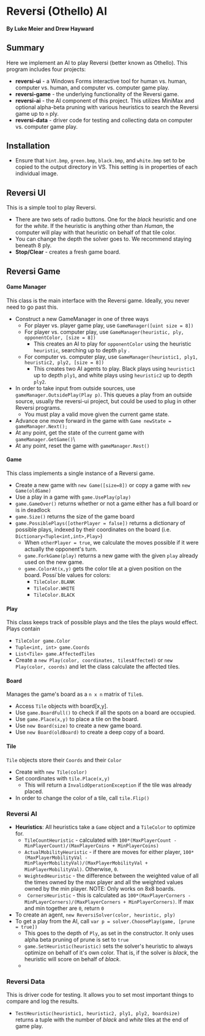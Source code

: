 

# Reversi (Othello) AI
#### By Luke Meier and Drew Hayward

## Summary
Here we implement an AI to play Reversi (better known as Othello).
This program includes four projects:
* **reversi-ui** - a Windows Forms interactive tool for human vs. human, computer vs. human, and computer vs. computer game play.  
* **reversi-game** - the underlying functionality of the Reversi game.  
* **reversi-ai** - the AI component of this project.  This utilizes MiniMax and optional alpha-beta pruning with various heuristics to search the Reversi game up to `n` ply.  
* **reversi-data** - driver code for testing and collecting data on computer vs. computer game play.  

## Installation
* Ensure that `hint.bmp`, `green.bmp`, `black.bmp`, and `white.bmp` set to be copied to the output directory in VS. This setting is in properties of each individual image.  

## Reversi UI

This is a simple tool to play Reversi.  
* There are two sets of radio buttons.  One for the *black* heuristic and one for the *white*.  If the heuristic is anything other than *Human*, the computer will play with that heuristic on behalf of that tile color.  
* You can change the depth the solver goes to.  We recommend staying beneath 8 ply.  
* **Stop/Clear** - creates a fresh game board.  

## Reversi Game
#### Game Manager
This class is the main interface with the Reversi game.  Ideally, you never need to go past this.
* Construct a new GameManager in one of three ways
	* For player vs. player game play, use `GameManager([uint size = 8])`
	* For player vs. computer play, use `GameManager(heuristic, ply, opponentColor, [size = 8])`
		* This creates an AI to play for `opponentColor` using the heuristic `heuristic`, searching up to depth `ply`	.
	* For computer vs. computer play, use `GameManager(heuristic1, ply1, heuristic2, ply2, [size = 8])`
		* This creates two AI agents to play.  Black plays using `heuristic1` up to depth `ply1`, and white plays using `heuristic2` up to depth `ply2`.
* In order to take input from outside sources, use `gameManager.OutsidePlay(Play p)`.  This queues a play from an outside source, usually the reversi-ui project, but could be used to plug in other Reversi programs.  
	* You must play a valid move given the current game state.
* Advance one move forward in the game with `Game newState = gameManager.Next();`
* At any point, get the state of the current game with `gameManager.GetGame()`\
* At any point, reset the game with `gameManager.Rest()`
#### Game
This class implements a single instance of a Reversi game.
* Create a new game with `new Game([size=8])` or copy a game with `new Game(oldGame)`
* Use a play in a game with `game.UsePlay(play)`
* `game.GameOver()` returns whether or not a game either has a full board or is in deadlock
* `game.Size()` returns the size of the game board
* `game.PossiblePlays([otherPlayer = false])` returns a dictionary of possible plays, indexed by their coordinates on the board (i.e. `Dictionary<Tuple<int,int>,Play>`)
	* When `otherPlayer = true`, we calculate the moves possible if it were actually the opponent's turn.  
	* `game.ForkGame(play)` returns a new game with the given `play` already used on the new game.
	* `game.ColorAt(x,y)` gets the color tile at a given position on the board.  Possi`ble values for colors:
		* `TileColor.BLANK`
		* `TileColor.WHITE`
		* `TileColor.BLACK`
#### Play
This class keeps track of possible plays and the tiles the plays would effect.
Plays contain
* `TileColor game.Color`
* `Tuple<int, int> game.Coords`
* `List<Tile> game.AffectedTiles`
* Create a `new Play(color, coordinates, tilesAffected)` or `new Play(color, coords)` and let the class calculate the affected tiles.  
#### Board
Manages the game's board as a `n x n` matrix of `Tile`s.
* Access `Tile` objects with board[x,y].
* Use `game.BoardFull()` to check if all the spots on a board are occupied.
* Use `game.Place(x,y)` to place a tile on the board.
* Use `new Board(size)` to create a new game board.
* Use `new Board(oldBoard)` to create a deep copy of a board.
#### Tile
`Tile` objects store their `Coords` and their `Color`
* Create with `new Tile(color)`
* Set coordinates with `tile.Place(x,y)`
	* This will return a `InvalidOperationException` if the tile was already placed.
* In order to change the color of a tile, call `tile.Flip()`
### Reversi AI
* **Heuristics**:  All heuristics take a `Game` object and a `TileColor` to optimize for.  
	* `TileCountHeuristic` -  calculated with `100*(MaxPlayerCount - MinPlayerCount)/(MaxPlayerCoins + MinPlayerCoins)`
	* `ActualMobilityHeuristic` - if there are moves for either player, `100*(MaxPlayerMobilityVal - MinPlayerMobilityVal)/(MaxPlayerMobilityVal + MinPlayerMobilityVal)`.  Otherwise, `0`.
   * `WeightedHeuristic` - the difference between the weighted value of all the times owned by the max player and all the weighted values owned by the min player.  NOTE:  Only works on 8x8 boards.
   * ` CornersHeuristic` - this is calculated as `100*(MaxPlayerCorners - MinPLayerCorners)/(MaxPlayerCorners + MinPlayerCorners)`.  If max and min together are `0`, return `0`
* To create an agent, `new ReversiSolver(color, heuristic, ply)`
* To get a play from the AI, call `var p = solver.ChoosePlay(game, [prune = true])`
	* This goes to the depth of `Ply`, as set in the constructor.  It only uses alpha beta pruning of prune is set to `true`
	* `game.SetHeuristic(heuristic)` sets the solver's heuristic to always optimize on behalf of it's own color.  That is, if the solver is *black*, the heuristic will score on behalf of *black*.
	*

### Reversi Data
This is driver code for testing.  It allows you to set most important things to compare and log the results.  
* `TestHeuristic(heuristic1, heuristic2, ply1, ply2, boardsize)` returns a tuple with the number of *black* and *white* tiles at the end of game play.   
